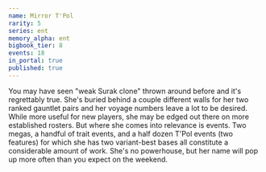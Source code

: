 ```yaml
---
name: Mirror T'Pol
rarity: 5
series: ent
memory_alpha: ent
bigbook_tier: 8
events: 18
in_portal: true
published: true
---
```


You may have seen "weak Surak clone" thrown around before and it's regrettably true. She's buried behind a couple different walls for her two ranked gauntlet pairs and her voyage numbers leave a lot to be desired. While more useful for new players, she may be edged out there on more established rosters. But where she comes into relevance is events. Two megas, a handful of trait events, and a half dozen T'Pol events (two features) for which she has two variant-best bases all constitute a considerable amount of work. She's no powerhouse, but her name will pop up more often than you expect on the weekend.
